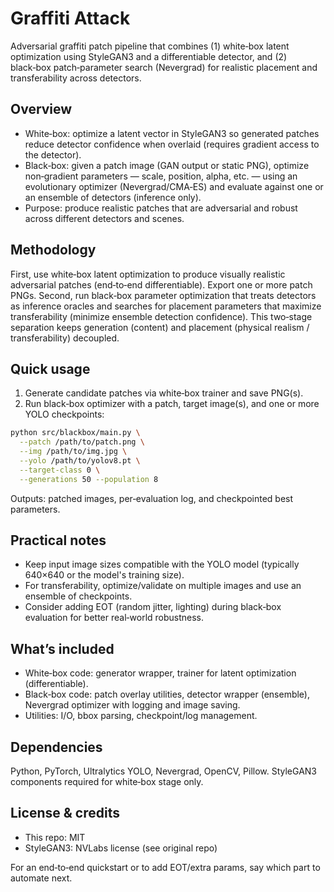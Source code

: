 # Graffiti Attack 

Adversarial graffiti patch pipeline that combines (1) white‑box latent optimization using StyleGAN3 and a differentiable detector, and (2) black‑box patch‑parameter search (Nevergrad) for realistic placement and transferability across detectors.

## Overview
- White‑box: optimize a latent vector in StyleGAN3 so generated patches reduce detector confidence when overlaid (requires gradient access to the detector).
- Black‑box: given a patch image (GAN output or static PNG), optimize non‑gradient parameters — scale, position, alpha, etc. — using an evolutionary optimizer (Nevergrad/CMA‑ES) and evaluate against one or an ensemble of detectors (inference only).
- Purpose: produce realistic patches that are adversarial and robust across different detectors and scenes.

## Methodology
First, use white‑box latent optimization to produce visually realistic adversarial patches (end‑to‑end differentiable). Export one or more patch PNGs. Second, run black‑box parameter optimization that treats detectors as inference oracles and searches for placement parameters that maximize transferability (minimize ensemble detection confidence). This two‑stage separation keeps generation (content) and placement (physical realism / transferability) decoupled.

## Quick usage
1. Generate candidate patches via white‑box trainer and save PNG(s).
2. Run black‑box optimizer with a patch, target image(s), and one or more YOLO checkpoints:
```bash
python src/blackbox/main.py \
  --patch /path/to/patch.png \
  --img /path/to/img.jpg \
  --yolo /path/to/yolov8.pt \
  --target-class 0 \
  --generations 50 --population 8
```
Outputs: patched images, per‑evaluation log, and checkpointed best parameters.

## Practical notes
- Keep input image sizes compatible with the YOLO model (typically 640×640 or the model's training size).
- For transferability, optimize/validate on multiple images and use an ensemble of checkpoints.
- Consider adding EOT (random jitter, lighting) during black‑box evaluation for better real‑world robustness.

## What’s included
- White‑box code: generator wrapper, trainer for latent optimization (differentiable).
- Black‑box code: patch overlay utilities, detector wrapper (ensemble), Nevergrad optimizer with logging and image saving.
- Utilities: I/O, bbox parsing, checkpoint/log management.

## Dependencies
Python, PyTorch, Ultralytics YOLO, Nevergrad, OpenCV, Pillow. StyleGAN3 components required for white‑box stage only.

## License & credits
- This repo: MIT
- StyleGAN3: NVLabs license (see original repo)

For an end‑to‑end quickstart or to add EOT/extra params, say which part to automate next.
